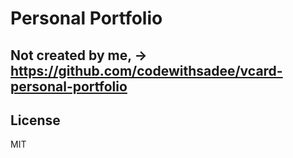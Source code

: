 # Personal Portfolio 
## Not created by me, -> https://github.com/codewithsadee/vcard-personal-portfolio

## License

MIT
